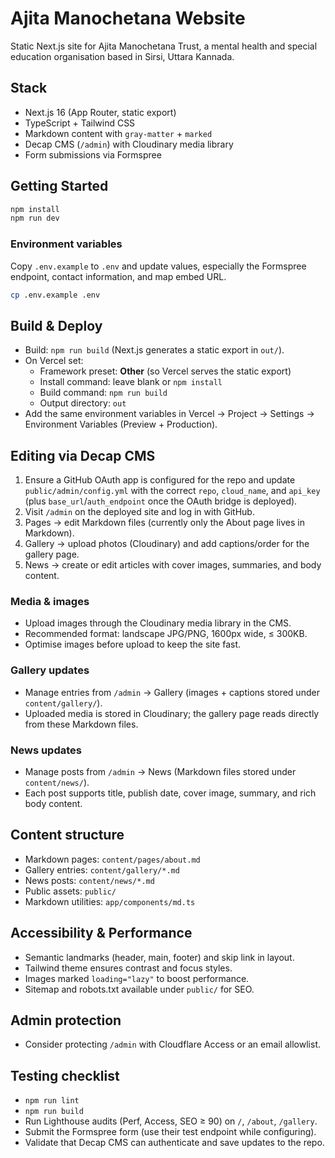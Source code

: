 # Ajita Manochetana Website

Static Next.js site for Ajita Manochetana Trust, a mental health and special education organisation based in Sirsi, Uttara Kannada.

## Stack

- Next.js 16 (App Router, static export)
- TypeScript + Tailwind CSS
- Markdown content with `gray-matter` + `marked`
- Decap CMS (`/admin`) with Cloudinary media library
- Form submissions via Formspree

## Getting Started

```bash
npm install
npm run dev
```

### Environment variables

Copy `.env.example` to `.env` and update values, especially the Formspree endpoint, contact information, and map embed URL.

```bash
cp .env.example .env
```

## Build & Deploy

- Build: `npm run build` (Next.js generates a static export in `out/`).
- On Vercel set:
  - Framework preset: **Other** (so Vercel serves the static export)
  - Install command: leave blank or `npm install`
  - Build command: `npm run build`
  - Output directory: `out`
- Add the same environment variables in Vercel → Project → Settings → Environment Variables (Preview + Production).

## Editing via Decap CMS

1. Ensure a GitHub OAuth app is configured for the repo and update `public/admin/config.yml` with the correct `repo`, `cloud_name`, and `api_key` (plus `base_url`/`auth_endpoint` once the OAuth bridge is deployed).
2. Visit `/admin` on the deployed site and log in with GitHub.
3. Pages → edit Markdown files (currently only the About page lives in Markdown).
4. Gallery → upload photos (Cloudinary) and add captions/order for the gallery page.
5. News → create or edit articles with cover images, summaries, and body content.

### Media & images

- Upload images through the Cloudinary media library in the CMS.
- Recommended format: landscape JPG/PNG, 1600px wide, ≤ 300KB.
- Optimise images before upload to keep the site fast.

### Gallery updates

- Manage entries from `/admin` → Gallery (images + captions stored under `content/gallery/`).
- Uploaded media is stored in Cloudinary; the gallery page reads directly from these Markdown files.

### News updates

- Manage posts from `/admin` → News (Markdown files stored under `content/news/`).
- Each post supports title, publish date, cover image, summary, and rich body content.

## Content structure

- Markdown pages: `content/pages/about.md`
- Gallery entries: `content/gallery/*.md`
- News posts: `content/news/*.md`
- Public assets: `public/`
- Markdown utilities: `app/components/md.ts`

## Accessibility & Performance

- Semantic landmarks (header, main, footer) and skip link in layout.
- Tailwind theme ensures contrast and focus styles.
- Images marked `loading="lazy"` to boost performance.
- Sitemap and robots.txt available under `public/` for SEO.

## Admin protection

- Consider protecting `/admin` with Cloudflare Access or an email allowlist.

## Testing checklist

- `npm run lint`
- `npm run build`
- Run Lighthouse audits (Perf, Access, SEO ≥ 90) on `/`, `/about`, `/gallery`.
- Submit the Formspree form (use their test endpoint while configuring).
- Validate that Decap CMS can authenticate and save updates to the repo.
